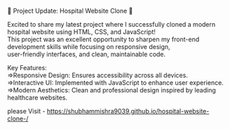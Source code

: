 🚀 Project Update: Hospital Website Clone 🏥

Excited to share my latest project where I successfully cloned a modern hospital website using HTML, CSS, and JavaScript!<br>
This project was an excellent opportunity to sharpen my front-end development skills while focusing on responsive design, <br>
user-friendly interfaces, and clean, maintainable code.

Key Features: <br>
=>Responsive Design: Ensures accessibility across all devices.<br>
=>Interactive UI: Implemented with JavaScript to enhance user experience.<br>
=>Modern Aesthetics: Clean and professional design inspired by leading healthcare websites.

please Visit - https://shubhammishra9039.github.io/hospital-website-clone-/
